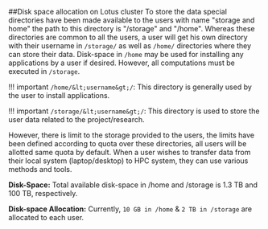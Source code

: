 ##Disk space allocation on Lotus cluster
To store the data special directories have been made available to the users with name "storage and home" the path to this directory is "/storage" and "/home". Whereas these directories are common to all the users, a user will get his own directory with their username in ```/storage/``` as well as ```/home/``` directories where they can store their data. Disk-space in ```/home``` may be used for installing any applications by a user if desired. However, all computations must be executed in ```/storage```.

!!! important
    ```/home/&lt;username&gt;/```: This directory is generally used by the user to install applications.

!!! important
    ```/storage/&lt;username&gt;/```: This directory is used to store the user data related to the project/research.

However, there is limit to the storage provided to the users, the limits have been defined according to quota over these directories, all users will be allotted same quota by default. When a user wishes to transfer data from their local system (laptop/desktop) to HPC system, they can use various methods and tools.

**Disk-Space:** 
Total available disk-space in /home and /storage is 1.3 TB and 100 TB, respectively.

**Disk-space Allocation:** 
Currently, ```10 GB in /home``` & ```2 TB in /storage``` are allocated to each user.


